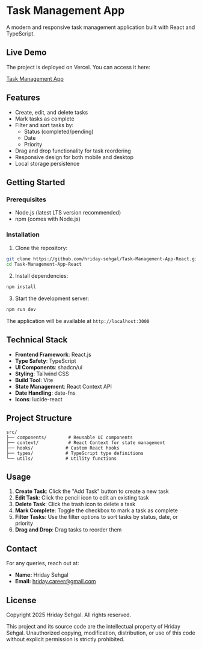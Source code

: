 # Task Management App

A modern and responsive task management application built with React and TypeScript.

## Live Demo

The project is deployed on Vercel. You can access it here:

[Task Management App](https://task-management-app-react.vercel.app/)

## Features

- Create, edit, and delete tasks
- Mark tasks as complete
- Filter and sort tasks by:
  - Status (completed/pending)
  - Date
  - Priority
- Drag and drop functionality for task reordering
- Responsive design for both mobile and desktop
- Local storage persistence

## Getting Started

### Prerequisites

- Node.js (latest LTS version recommended)
- npm (comes with Node.js)

### Installation

1. Clone the repository:
```bash
git clone https://github.com/hriday-sehgal/Task-Management-App-React.git
cd Task-Management-App-React
```

2. Install dependencies:
```bash
npm install
```

3. Start the development server:
```bash
npm run dev
```

The application will be available at `http://localhost:3000`

## Technical Stack

- **Frontend Framework**: React.js
- **Type Safety**: TypeScript
- **UI Components**: shadcn/ui
- **Styling**: Tailwind CSS
- **Build Tool**: Vite
- **State Management**: React Context API
- **Date Handling**: date-fns
- **Icons**: lucide-react

## Project Structure

```
src/
├── components/        # Reusable UI components
├── context/           # React Context for state management
├── hooks/            # Custom React hooks
├── types/            # TypeScript type definitions
└── utils/            # Utility functions
```

## Usage

1. **Create Task**: Click the "Add Task" button to create a new task
2. **Edit Task**: Click the pencil icon to edit an existing task
3. **Delete Task**: Click the trash icon to delete a task
4. **Mark Complete**: Toggle the checkbox to mark a task as complete
5. **Filter Tasks**: Use the filter options to sort tasks by status, date, or priority
6. **Drag and Drop**: Drag tasks to reorder them

## Contact

For any queries, reach out at:

- **Name:** Hriday Sehgal
- **Email:** hriday.career@gmail.com

## License

Copyright 2025 Hriday Sehgal. All rights reserved.

This project and its source code are the intellectual property of Hriday Sehgal. Unauthorized copying, modification, distribution, or use of this code without explicit permission is strictly prohibited.
